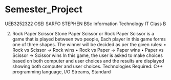# Semester_Project
UEB3252322
OSEI SARFO STEPHEN
BSc Information Technology 
IT Class B


2. Rock Paper Scissor
Stone Paper Scissor or Rock Paper Scissor is a game that is played between two people, Each player in this game forms one of three shapes. The winner will be decided as per the given rules:
• Rock vs Scissor -> Rock wins
• Rock vs Paper -> Paper wins
• Paper vs Scissor -> Scissor wins
In this game, the user is asked to make choices based on both computer and user choices and the results are displayed showing both computer and user choices.
Technologies Required: C++ programming language, I/O Streams, Standard

